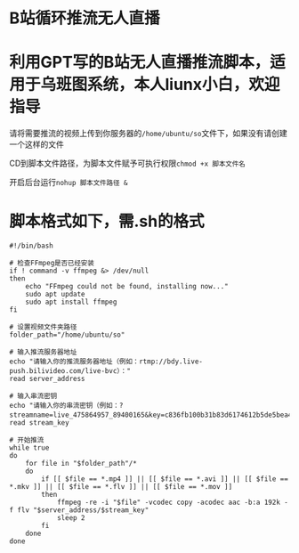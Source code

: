 # B站循环推流无人直播


# 利用GPT写的B站无人直播推流脚本，适用于乌班图系统，本人liunx小白，欢迎指导


请将需要推流的视频上传到你服务器的```/home/ubuntu/so```文件下，如果没有请创建一个这样的文件


CD到脚本文件路径，为脚本文件赋予可执行权限```chmod +x 脚本文件名```


开启后台运行```nohup 脚本文件路径 &```


# 脚本格式如下，需.sh的格式


```
#!/bin/bash

# 检查FFmpeg是否已经安装
if ! command -v ffmpeg &> /dev/null
then
    echo "FFmpeg could not be found, installing now..."
    sudo apt update
    sudo apt install ffmpeg
fi

# 设置视频文件夹路径
folder_path="/home/ubuntu/so"

# 输入推流服务器地址
echo "请输入你的推流服务器地址（例如：rtmp://bdy.live-push.bilivideo.com/live-bvc）："
read server_address

# 输入串流密钥
echo "请输入你的串流密钥（例如：?streamname=live_475864957_89400165&key=c836fb100b31b83d6174612b5de5bea4&schedule=rtmp&pflag=1）："
read stream_key

# 开始推流
while true
do
    for file in "$folder_path"/*
    do
        if [[ $file == *.mp4 ]] || [[ $file == *.avi ]] || [[ $file == *.mkv ]] || [[ $file == *.flv ]] || [[ $file == *.mov ]]
        then
            ffmpeg -re -i "$file" -vcodec copy -acodec aac -b:a 192k -f flv "$server_address/$stream_key"
            sleep 2
        fi
    done
done
```
